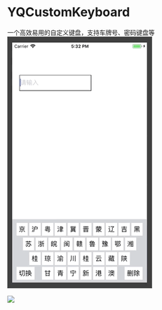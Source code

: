 # YQCustomKeyboard
一个高效易用的自定义键盘，支持车牌号、密码键盘等  
![](https://raw.githubusercontent.com/QuinceyYang/YQCustomKeyboard/master/gif_show1.gif)  
  
![](https://raw.githubusercontent.com/QuinceyYang/YQCustomKeyboard/master/gif_show2.gif)
